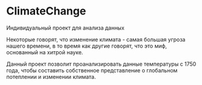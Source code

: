 # ClimateChange
Индивидуальный проект для анализа данных

Некоторые говорят, что изменение климата - самая большая угроза нашего времени, в то время как другие говорят,
что это миф, основанный на хитрой науке. 

Данный проект позволит проанализировать данные температуры с 1750 года, чтобы составить собственное представление о глобальном потеплении
и изменении климата.
